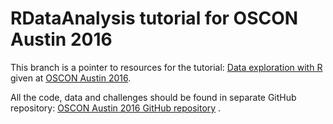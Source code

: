 # RDataAnalysis tutorial for OSCON Austin 2016

This branch is a pointer to resources for the tutorial: [Data exploration with R](http://conferences.oreilly.com/oscon/open-source-us/public/schedule/detail/48804)
given at [OSCON Austin 2016](http://conferences.oreilly.com/oscon/open-source-us?cmp=kn-prog-confreg-home-ostx16_adwords_branded).

All the code, data and challenges should be found in separate GitHub repository: 
[OSCON Austin 2016 GitHub repository](https://github.com/BasiaFusinska/RDataAnalysis-OSCON2016) .
